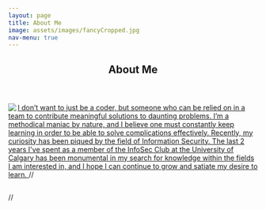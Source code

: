 ```yaml
---
layout: page
title: About Me
image: assets/images/fancyCropped.jpg
nav-menu: true
---
```


<!-- Main -->
<div id="main" class="alt">

<!-- One -->
<section id="one">
<div class="inner">
		<header class="major">
			<h1>About Me</h1>
		</header>

<!-- Content -->
<div style="display:inline-block;vertical-align:top;">

<div>
</div>
<div style="display:inline-block;">
<!-- Content -->
		<a href="generic.html" class="image">
			<img border="0" src="{% link assets/images/fancyCropped.jpg %}" align="left"> I don’t want to just be a coder, but someone who can be relied on in a team to contribute meaningful solutions to daunting problems. I’m a methodical maniac by nature, and I believe one must constantly keep learning in order to be able to solve complications effectively. Recently, my curiosity has been piqued by the field of Information Security. The last 2 years I've spent as a member of the InfoSec Club at the University of Calgary has been monumental in my search for knowledge within the fields I am interested in, and I hope I can continue to grow and satiate my desire to learn.
		</a>
// <p style="font-size:29px">

// </p>
</div>
</div>	
	
</div>
</section>
